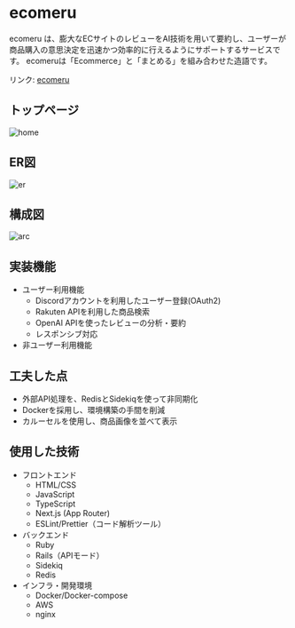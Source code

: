 # ecomeru
ecomeru は、膨大なECサイトのレビューをAI技術を用いて要約し、ユーザーが商品購入の意思決定を迅速かつ効率的に行えるようにサポートするサービスです。
ecomeruは「Ecommerce」と「まとめる」を組み合わせた造語です。

リンク: [ecomeru](https://ecomeru.com)

## トップページ
![home](https://github.com/user-attachments/assets/9bfd8a31-431d-4b39-89f1-5f8fae3eea90)

## ER図
![er](https://github.com/user-attachments/assets/1d437d15-283a-45de-af72-1105f6e3730d)

## 構成図
![arc](https://github.com/user-attachments/assets/207b710d-3603-4beb-87f1-32e8eada5d0a)

## 実装機能
- ユーザー利用機能
  - Discordアカウントを利用したユーザー登録(OAuth2)
  - Rakuten APIを利用した商品検索
  - OpenAI APIを使ったレビューの分析・要約
  - レスポンシブ対応
- 非ユーザー利用機能

## 工夫した点
- 外部API処理を、RedisとSidekiqを使って非同期化
- Dockerを採用し、環境構築の手間を削減
- カルーセルを使用し、商品画像を並べて表示

## 使用した技術
- フロントエンド
  - HTML/CSS
  - JavaScript
  - TypeScript
  - Next.js (App Router)
  - ESLint/Prettier（コード解析ツール）
- バックエンド
  - Ruby
  - Rails（APIモード）
  - Sidekiq
  - Redis
- インフラ・開発環境
  - Docker/Docker-compose
  - AWS
  - nginx
